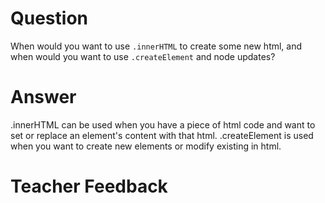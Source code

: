 # Question
When would you want to use `.innerHTML` to create some new html, and when would you want to use `.createElement` and node updates?

# Answer
.innerHTML can be used when you have a piece of html code and want to set or replace an element's content with that html.
 .createElement is used when you want to create new elements or modify existing in html. 

# Teacher Feedback
